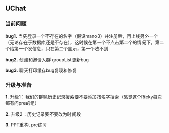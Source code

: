 ## UChat

### 当前问题

**bug1.** 当先登录一个不存在的名字（假设mano3）并注册后，再上线另外一个（无论存在于数据库还是不存在），这时候在第一个不点击第二个的情况下，第二个给第一个发信息，只在第二个显示，第一个收不到

**bug2.** 创建和邀请入群 groupList更新bug

**bug3.** 聊天打印缓存bug复现和修复

### 升级与准备

**1.** 升级1：我们的群聊历史记录搜索要不要添加按名字搜索（感觉这个Ricky每次都有问pre的组）

**2.** 升级2：历史记录要不要改为时间段

**3.** PPT重构, pre练习
